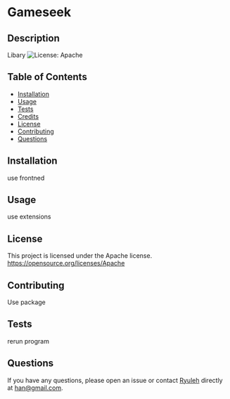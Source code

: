 # Gameseek

## Description
Libary
![License: Apache](https://img.shields.io/badge/License-Apache-blue.svg)

## Table of Contents 
- [Installation](#installation)
- [Usage](#usage)
- [Tests](#tests)
- [Credits](#credits)
- [License](#license)
- [Contributing](#contributing)
- [Questions](#questions)


## Installation
use frontned

## Usage
use extensions

## License
This project is licensed under the Apache license.
https://opensource.org/licenses/Apache

## Contributing
Use package

## Tests
rerun program

## Questions
If you have any questions, please open an issue or contact [Ryuleh](https://github.com/Ryuleh) directly at han@gmail.com.